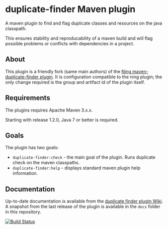 # duplicate-finder Maven plugin

A maven plugin to find and flag duplicate classes and resources on the java classpath.

This ensures stability and reproducability of a maven build and will flag possible problems or conflicts with dependencies in a project.

## About

This plugin is a friendly fork (same main authors) of the [Ning maven-duplicate-finder plugin](https://github.com/ning/maven-duplicate-finder-plugin). It is configuration compatible to the ning plugin; the only change required is the group and artifact id of the plugin itself.

## Requirements

The plugins requires Apache Maven 3.x.x.

Starting with release 1.2.0, Java 7 or better is required.

## Goals

The plugin has two goals:

* `duplicate-finder:check` - the main goal of the plugin. Runs duplicate check on the maven classpaths.
* `duplicate-finder:help` - displays standard maven plugin help information.

## Documentation

Up-to-date documentation is available from the [duplicate finder plugin Wiki](https://github.com/basepom/duplicate-finder-maven-plugin/wiki). A snapshot from the last release of the plugin is available in the `docs` folder in this repository.

[![Build Status](https://travis-ci.org/basepom/duplicate-finder-maven-plugin.svg?branch=master)](https://travis-ci.org/basepom/duplicate-finder-maven-plugin)
